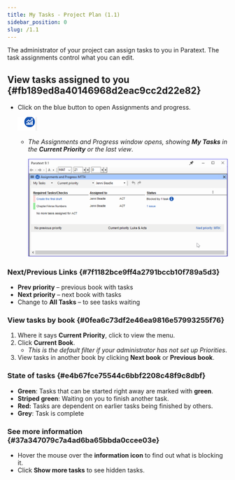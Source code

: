 ```yaml
---
title: My Tasks - Project Plan (1.1)
sidebar_position: 0
slug: /1.1
---
```




The administrator of your project can assign tasks to you in Paratext. The task assignments control what you can edit.


## View tasks assigned to you {#fb189ed8a40146968d2eac9cc2d22e82}

- Click on the blue button to open Assignments and progress.

	![](/notion_imgs/928198510.png)

	- _The Assignments and Progress window opens, showing_ _**My Tasks**_ _in the_ _**Current Priority**_ _or the last view_.

		![](/notion_imgs/1232390521.png)


### Next/Previous Links {#7f1182bce9ff4a2791bccb10f789a5d3}

- **Prev priority** – previous book with tasks
- **Next priority** – next book with tasks
- Change to **All Tasks** – to see tasks waiting

### View tasks by book {#0fea6c73df2e46ea9816e57993255f76}

1. Where it says **Current Priority**, click to view the menu.
1. Click **Current Book**.
	- _This is the default filter if your administrator has not set up Priorities_.
1. View tasks in another book by clicking **Next book** or **Previous book**.

### State of tasks {#e4b67fce75544c6bbf2208c48f9c8dbf}

- **Green**: Tasks that can be started right away are marked with **green**.
- **Striped green**: Waiting on you to finish another task.
- **Red:** Tasks are dependent on earlier tasks being finished by others.
- **Grey**: Task is complete

### **See more information** {#37a347079c7a4ad6ba65bbda0ccee03e}

- Hover the mouse over the **information icon** to find out what is blocking it.
- Click **Show more tasks** to see hidden tasks.
